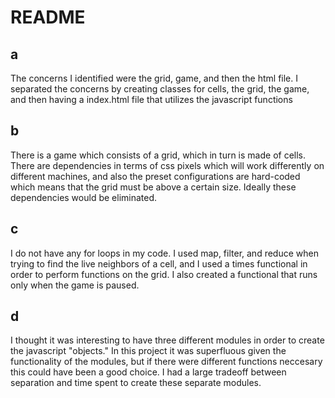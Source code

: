 README
==============

a
--------------

The concerns I identified were the grid, game, and then the html file.  I separated the concerns by creating classes for cells, the grid, the game, and then having a index.html file that utilizes the javascript functions

b
--------------

There is a game which consists of a grid, which in turn is made of cells.  There are dependencies in terms of css pixels which will work differently on different machines, and also the preset configurations are hard-coded which means that the grid must be above a certain size.  Ideally these dependencies would be eliminated.

c
--------------

I do not have any for loops in my code.  I used map, filter, and reduce when trying to find the live neighbors of a cell, and I used a times functional in order to perform functions on the grid.  I also created a functional that runs only when the game is paused.

d
--------------

I thought it was interesting to have three different modules in order to create the javascript "objects." In this project it was superfluous given the functionality of the modules, but if there were different functions neccesary this could have been a good choice.  I had a large tradeoff between separation and time spent to create these separate modules.